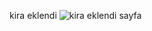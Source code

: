 kira eklendi
![kira eklendi sayfa](https://github.com/user-attachments/assets/56be269f-f26c-47e8-93df-abce1d000732)
